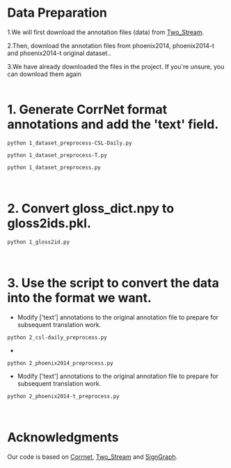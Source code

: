 # Data Preparation

1.We will first download the annotation files (data) from [Two_Stream](https://github.com/FangyunWei/SLRT/tree/main/TwoStreamNetwork/data).

2.Then, download the annotation files from phoenix2014, phoenix2014-t and phoenix2014-t original dataset..

3.We have already downloaded the files in the project. If you're unsure, you can download them again<br/><br/>


# 1. Generate CorrNet format annotations and add the 'text' field.

``` 
python 1_dataset_preprocess-CSL-Daily.py
```

```  
python 1_dataset_preprocess-T.py
``` 

``` 
python 1_dataset_preprocess.py
```
<br/>

# 2. Convert gloss_dict.npy to gloss2ids.pkl.

``` 
python 1_gloss2id.py
```
<br/>


# 3. Use the script to convert the data into the format we want.
- Modify ['text'] annotations to the original annotation file to prepare for subsequent translation work.
``` 
python 2_csl-daily_preprocess.py
```

- 
```
python 2_phoenix2014_preprocess.py
```
- Modify ['text'] annotations to the original annotation file to prepare for subsequent translation work.
```
python 2_phoenix2014-t_preprocess.py
```
<br/>

# Acknowledgments

Our code is based on [Corrnet](https://github.com/hulianyuyy/CorrNet), [Two_Stream](https://github.com/FangyunWei/SLRT/tree/main/TwoStreamNetwork) and [SignGraph](https://github.com/gswycf/SignGraph?tab=readme-ov-file).
